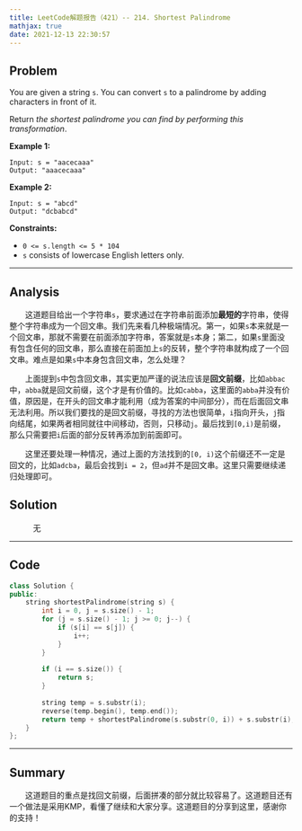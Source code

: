 ```yaml
---
title: LeetCode解题报告（421）-- 214. Shortest Palindrome
mathjax: true
date: 2021-12-13 22:30:57
---
```


## Problem

You are given a string `s`. You can convert `s` to a palindrome by adding characters in front of it.

Return *the shortest palindrome you can find by performing this transformation*.

<!-- more -->

**Example 1:**

```
Input: s = "aacecaaa"
Output: "aaacecaaa"
```

**Example 2:**

```
Input: s = "abcd"
Output: "dcbabcd"
```

**Constraints:**

- `0 <= s.length <= 5 * 104`
- `s` consists of lowercase English letters only.

------

## Analysis

&emsp;&emsp;这道题目给出一个字符串`s`，要求通过在字符串前面添加**最短的**字符串，使得整个字符串成为一个回文串。我们先来看几种极端情况。第一，如果`s`本来就是一个回文串，那就不需要在前面添加字符串，答案就是`s`本身；第二，如果`s`里面没有包含任何的回文串，那么直接在前面加上`s`的反转，整个字符串就构成了一个回文串。难点是如果`s`中本身包含回文串，怎么处理？

&emsp;&emsp;上面提到`s`中包含回文串，其实更加严谨的说法应该是**回文前缀**，比如`abbac`中，`abba`就是回文前缀，这个才是有价值的。比如`cabba`，这里面的`abba`并没有价值，原因是，在开头的回文串才能利用（成为答案的中间部分），而在后面回文串无法利用。所以我们要找的是回文前缀，寻找的方法也很简单，`i`指向开头，`j`指向结尾，如果两者相同就往中间移动，否则，只移动`j`。最后找到`[0,i)`是前缀，那么只需要把`i`后面的部分反转再添加到前面即可。

&emsp;&emsp;这里还要处理一种情况，通过上面的方法找到的`[0, i)`这个前缀还不一定是回文的，比如`adcba`，最后会找到`i = 2`，但`ad`并不是回文串。这里只需要继续递归处理即可。

## Solution

&emsp;&emsp;&emsp;无

------

## Code

```c++
class Solution {
public:
    string shortestPalindrome(string s) {
        int i = 0, j = s.size() - 1;
        for (j = s.size() - 1; j >= 0; j--) {
            if (s[i] == s[j]) {
                i++;
            }
        }
        
        if (i == s.size()) {
            return s;
        }
        
        string temp = s.substr(i);
        reverse(temp.begin(), temp.end());
        return temp + shortestPalindrome(s.substr(0, i)) + s.substr(i);
    }
};
```

------

## Summary

&emsp;&emsp;这道题目的重点是找回文前缀，后面拼凑的部分就比较容易了。这道题目还有一个做法是采用KMP，看懂了继续和大家分享。这道题目的分享到这里，感谢你的支持！
